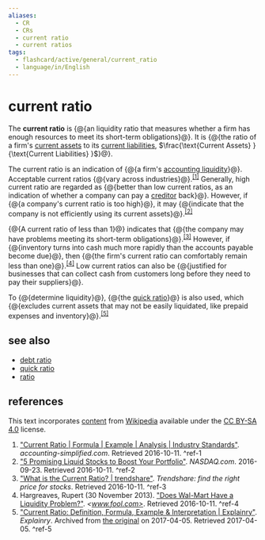 ```yaml
---
aliases:
  - CR
  - CRs
  - current ratio
  - current ratios
tags:
  - flashcard/active/general/current_ratio
  - language/in/English
---
```


# current ratio

The __current ratio__ is {@{an liquidity ratio that measures whether a firm has enough resources to meet its short-term obligations}@}. It is {@{the ratio of a firm's [current assets](current%20asset.md) to its [current liabilities](current%20liability.md), $\frac{\text{⁠Current Assets} } {\text{Current Liabilities} }$}@}⁠. <!--SR:!2025-07-20,232,330!2024-12-15,66,310-->

The current ratio is an indication of {@{a firm's [accounting liquidity](accounting%20liquidity.md)}@}. Acceptable current ratios {@{vary across industries}@}.<sup>[\[1\]](#^ref-1)</sup> Generally, high current ratio are regarded as {@{better than low current ratios, as an indication of whether a company can pay a [creditor](creditor.md) back}@}. However, if {@{a company's current ratio is too high}@}, it may {@{indicate that the company is not efficiently using its current assets}@}.<sup>[\[2\]](#^ref-2)</sup> <!--SR:!2025-07-23,234,330!2025-07-30,240,330!2025-04-25,164,310!2025-08-22,258,330!2024-12-09,62,310-->

{@{A current ratio of less than 1}@} indicates that {@{the company may have problems meeting its short-term obligations}@}.<sup>[\[3\]](#^ref-3)</sup> However, if {@{inventory turns into cash much more rapidly than the accounts payable become due}@}, then {@{the firm's current ratio can comfortably remain less than one}@}.<sup>[\[4\]](#^ref-4)</sup> Low current ratios can also be {@{justified for businesses that can collect cash from customers long before they need to pay their suppliers}@}. <!--SR:!2025-08-23,259,330!2024-12-13,66,310!2025-05-07,169,310!2025-08-05,245,330!2025-05-31,177,310-->

To {@{determine liquidity}@}, {@{the [quick ratio](quick%20ratio.md)}@} is also used, which {@{excludes current assets that may not be easily liquidated, like prepaid expenses and inventory}@}.<sup>[\[5\]](#^ref-5)</sup> <!--SR:!2024-12-14,65,310!2025-07-24,235,330!2024-12-10,63,310-->

## see also

- [debt ratio](debt%20ratio.md)
- [quick ratio](quick%20ratio.md)
- [ratio](ratio.md)

## references

This text incorporates [content](https://en.wikipedia.org/wiki/current_ratio) from [Wikipedia](Wikipedia.md) available under the [CC BY-SA 4.0](https://creativecommons.org/licenses/by-sa/4.0/) license.

1. ["Current Ratio | Formula | Example | Analysis | Industry Standards"](http://accounting-simplified.com/financial/ratio-analysis/current.html). _accounting-simplified.com_. Retrieved 2016-10-11. <a id="^ref-1"></a>^ref-1
2. ["5 Promising Liquid Stocks to Boost Your Portfolio"](http://www.nasdaq.com/article/5-promising-liquid-stocks-to-boost-your-portfolio-cm683677). _NASDAQ.com_. 2016-09-23. Retrieved 2016-10-11. <a id="^ref-2"></a>^ref-2
3. ["What is the Current Ratio? | trendshare"](https://trendshare.org/how-to-invest/what-is-the-current-ratio). _Trendshare: find the right price for stocks_. Retrieved 2016-10-11. <a id="^ref-3"></a>^ref-3
4. Hargreaves, Rupert (30 November 2013). ["Does Wal-Mart Have a Liquidity Problem?"](http://www.fool.com/investing/general/2013/11/30/does-wal-mart-have-a-liquidity-problem.aspx). _<www.fool.com>_. Retrieved 2016-10-11. <a id="^ref-4"></a>^ref-4
5. ["Current Ratio: Definition, Formula, Example & Interpretation | Explainry"](https://web.archive.org/web/20170405173619/https://explainry.com/finance/current-ratio/). _Explainry_. Archived from [the original](https://explainry.com/finance/current-ratio/) on 2017-04-05. Retrieved 2017-04-05. <a id="^ref-5"></a>^ref-5
